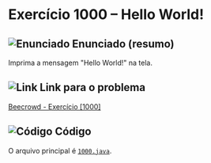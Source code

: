 # Exercício 1000 – Hello World!

## <img src="https://img.icons8.com/ios-glyphs/24/000000/book.png" alt="Enunciado" /> Enunciado (resumo)
Imprima a mensagem "Hello World!" na tela.

## <img src="https://img.icons8.com/ios-glyphs/24/000000/link.png" alt="Link" /> Link para o problema
[Beecrowd - Exercício [1000]](https://www.beecrowd.com.br/judge/pt/problems/view/1000)

## <img src="https://img.icons8.com/ios-glyphs/24/000000/code.png" alt="Código" /> Código
O arquivo principal é [`1000.java`](1000.java).
